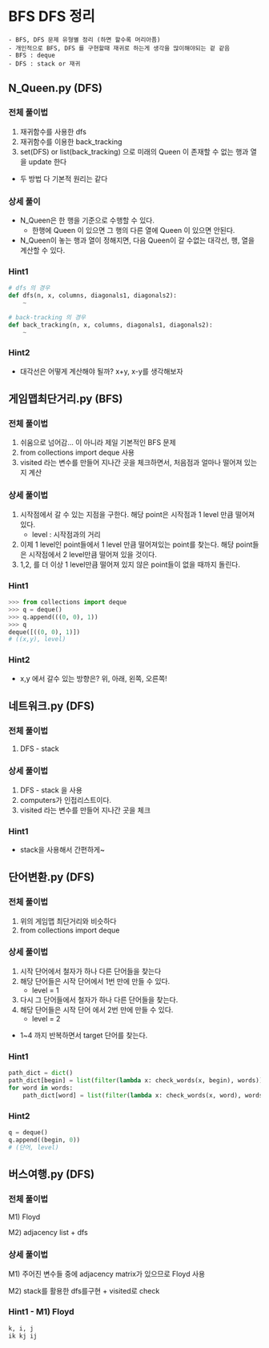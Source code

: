 # BFS DFS 정리
    - BFS, DFS 문제 유형별 정리 (하면 할수록 머리아픔)
    - 개인적으로 BFS, DFS 를 구현할때 재귀로 하는게 생각을 많이해야되는 겉 같음
    - BFS : deque
    - DFS : stack or 재귀

## N_Queen.py  (DFS)

### 전체 풀이법  

1) 재귀함수를 사용한 dfs
2) 재귀함수를 이용한 back_tracking 
3) set(DFS) or list(back_tracking) 으로 미래의 Queen 이 존재할 수 없는 행과 열을 update 한다

- 두 방법 다 기본적 원리는 같다


### 상세 풀이
- N_Queen은 한 행을 기준으로 수행할 수 있다. 
    - 한행에 Queen 이 있으면 그 행의 다른 열에 Queen 이 있으면 안된다.
- N_Queen이 놓는 행과 열이 정해지면, 다음 Queen이 갈 수없는 대각선, 행, 열을 계산할 수 있다.  


### Hint1
```python
# dfs 의 경우
def dfs(n, x, columns, diagonals1, diagonals2):
    ~

# back-tracking 의 경우
def back_tracking(n, x, columns, diagonals1, diagonals2):
    ~
```

### Hint2  
- 대각선은 어떻게 계산해야 될까? x+y, x-y를 생각해보자

## 게임맵최단거리.py  (BFS)

### 전체 풀이법 
 
1) 쉬움으로 넘어감... 이 아니라 제일 기본적인 BFS 문제
2) from collections import deque 사용
3) visited 라는 변수를 만들어 지나간 곳을 체크하면서, 처음점과 얼마나 떨어져 있는지 계산

### 상세 풀이법

1) 시작점에서 갈 수 있는 지점을 구한다. 해당 point은 시작점과 1 level 만큼 떨어져 있다. 
    - level : 시작점과의 거리
2) 이제 1 level인 point들에서 1 level 만큼 떨어져있는 point를 찾는다. 해당 point들은 시작점에서 2 level만큼 떨어져 있을 것이다.
3)  1,2, 를 더 이상 1 level만큼 떨어져 있지 않은 point들이 없을 때까지 돌린다.

### Hint1
```python
>>> from collections import deque
>>> q = deque()
>>> q.append(((0, 0), 1))
>>> q 
deque([((0, 0), 1)])
# ((x,y), level)
```

### Hint2
- x,y 에서 갈수 있는 방향은? 위, 아래, 왼쪽, 오른쪽!

## 네트워크.py  (DFS)

### 전체 풀이법 
 
1) DFS - stack

### 상세 풀이법

1) DFS - stack 을 사용
2) computers가 인접리스트이다.
3) visited 라는 변수를 만들어 지나간 곳을 체크

### Hint1
- stack을 사용해서 간편하게~

## 단어변환.py (DFS)

### 전체 풀이법 
 
1) 위의 게임맵 최단거리와 비슷하다
2) from collections import deque

### 상세 풀이법

1) 시작 단어에서 철자가 하나 다른 단어들을 찾는다
2) 해당 단어들은 시작 단어에서 1번 만에 만들 수 있다.
    - level = 1
3) 다시 그 단어들에서 철자가 하나 다른 단어들을 찾는다.
4) 해당 단어들은 시작 단어 에서 2번 만에 만들 수 있다.
    - level = 2
- 1~4 까지 반복하면서 target 단어를 찾는다.

### Hint1
```python
path_dict = dict()
path_dict[begin] = list(filter(lambda x: check_words(x, begin), words))
for word in words:
    path_dict[word] = list(filter(lambda x: check_words(x, word), words))
```

### Hint2
```python
q = deque()
q.append((begin, 0))
# (단어, level)
```

## 버스여행.py (DFS)

### 전체 풀이법 
 
M1) Floyd 

M2) adjacency list + dfs

### 상세 풀이법

M1) 주어진 변수들 중에 adjacency matrix가 있으므로 Floyd 사용

M2) stack를 활용한 dfs를구현 + visited로 check    


### Hint1 - M1) Floyd 
```python
k, i, j 
ik kj ij
```












